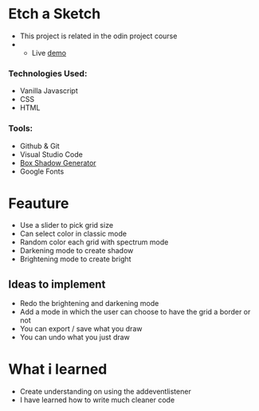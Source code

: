 # Etch a Sketch

* This project is related in the odin project course
* * Live <a href="https://hummydev7.github.io/one-piece-landing-page/">demo</a>

<h3> Technologies Used:</h3>

* Vanilla Javascript
* CSS
* HTML

<h3> Tools:</h3>

* Github & Git
* Visual Studio Code
* <a href="https://generate-css.com/box-shadow-generator/">Box Shadow Generator</a>
* Google Fonts

# Feauture

* Use a slider to pick grid size
* Can select color in classic mode
* Random color each grid with spectrum mode
* Darkening mode to create shadow
* Brightening mode to create bright

<h2>Ideas to implement</h2>

* Redo the brightening and darkening mode
* Add a mode in which the user can choose to have the grid a border or not
* You can export / save what you draw
* You can undo what you just draw

# What i learned

* Create understanding on using the addeventlistener
* I have learned how to write much cleaner code
